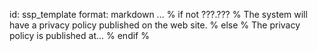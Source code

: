 id: ssp_template
format: markdown
...
% if not ???.??? %
  The system will have a privacy policy published on the web site.
% else %
  The privacy policy is published at...
% endif %
